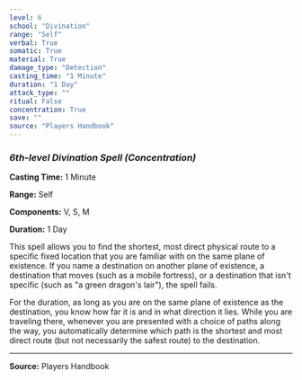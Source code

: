 ```yaml
---
level: 6
school: "Divination"
range: "Self"
verbal: True
somatic: True
material: True
damage_type: "Detection"
casting_time: "1 Minute"
duration: "1 Day"
attack_type: ""
ritual: False
concentration: True
save: ""
source: "Players Handbook"
---
```


### *6th-level Divination Spell* *(Concentration)*

**Casting Time:** 1 Minute

**Range:** Self

**Components:** V, S, M

**Duration:** 1 Day

This spell allows you to find the shortest, most direct physical route to a specific fixed location that you are familiar with on the same plane of existence. If you name a destination on another plane of existence, a destination that moves (such as a mobile fortress), or a destination that isn't specific (such as "a green dragon's lair"), the spell fails.
 
 For the duration, as long as you are on the same plane of existence as the destination, you know how far it is and in what direction it lies. While you are traveling there, whenever you are presented with a choice of paths along the way, you automatically determine which path is the shortest and most direct route (but not necessarily the safest route) to the destination.

---
**Source:** Players Handbook
